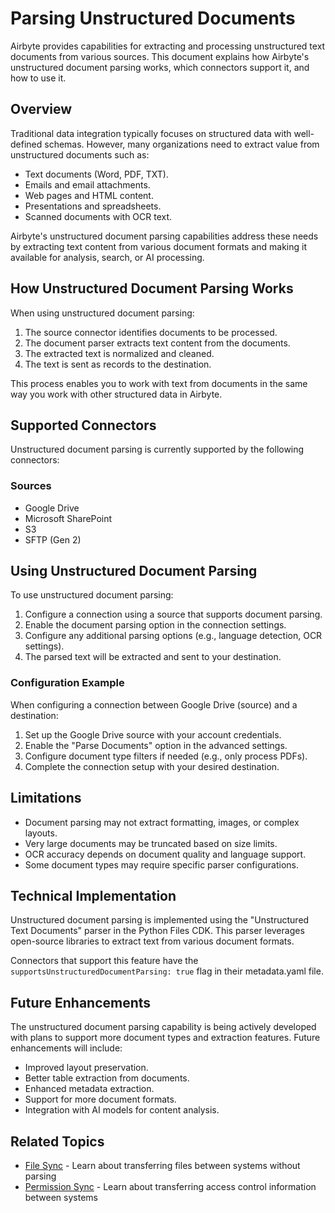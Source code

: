 # Parsing Unstructured Documents

Airbyte provides capabilities for extracting and processing unstructured text documents from various sources. This document explains how Airbyte's unstructured document parsing works, which connectors support it, and how to use it.

## Overview

Traditional data integration typically focuses on structured data with well-defined schemas. However, many organizations need to extract value from unstructured documents such as:

- Text documents (Word, PDF, TXT).
- Emails and email attachments.
- Web pages and HTML content.
- Presentations and spreadsheets.
- Scanned documents with OCR text.

Airbyte's unstructured document parsing capabilities address these needs by extracting text content from various document formats and making it available for analysis, search, or AI processing.

## How Unstructured Document Parsing Works

When using unstructured document parsing:

1. The source connector identifies documents to be processed.
2. The document parser extracts text content from the documents.
3. The extracted text is normalized and cleaned.
4. The text is sent as records to the destination.

This process enables you to work with text from documents in the same way you work with other structured data in Airbyte.

## Supported Connectors

Unstructured document parsing is currently supported by the following connectors:

### Sources

- Google Drive
- Microsoft SharePoint
- S3
- SFTP (Gen 2)

## Using Unstructured Document Parsing

To use unstructured document parsing:

1. Configure a connection using a source that supports document parsing.
2. Enable the document parsing option in the connection settings.
3. Configure any additional parsing options (e.g., language detection, OCR settings).
4. The parsed text will be extracted and sent to your destination.

### Configuration Example

When configuring a connection between Google Drive (source) and a destination:

1. Set up the Google Drive source with your account credentials.
2. Enable the "Parse Documents" option in the advanced settings.
3. Configure document type filters if needed (e.g., only process PDFs).
4. Complete the connection setup with your desired destination.

## Limitations

- Document parsing may not extract formatting, images, or complex layouts.
- Very large documents may be truncated based on size limits.
- OCR accuracy depends on document quality and language support.
- Some document types may require specific parser configurations.

## Technical Implementation

Unstructured document parsing is implemented using the "Unstructured Text Documents" parser in the Python Files CDK. This parser leverages open-source libraries to extract text from various document formats.

Connectors that support this feature have the `supportsUnstructuredDocumentParsing: true` flag in their metadata.yaml file.

## Future Enhancements

The unstructured document parsing capability is being actively developed with plans to support more document types and extraction features. Future enhancements will include:

- Improved layout preservation.
- Better table extraction from documents.
- Enhanced metadata extraction.
- Support for more document formats.
- Integration with AI models for content analysis.

## Related Topics

- [File Sync](./file-transfer.md) - Learn about transferring files between systems without parsing
- [Permission Sync](./permission-sync.md) - Learn about transferring access control information between systems
